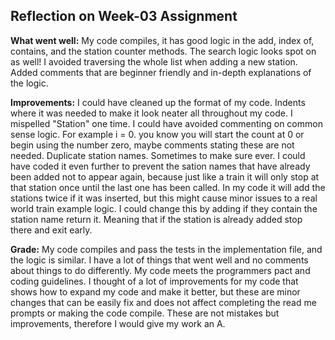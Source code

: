 ## Reflection on Week-03 Assignment 

**What went well:**
My code compiles, it has good logic in the add, index of, contains, and the station counter methods. The search logic looks spot on as well! I avoided traversing the whole list when adding a new station. Added comments that are beginner friendly and in-depth explanations of the logic. 

**Improvements:**
I could have cleaned up the format of my code. Indents where it was needed to make it look neater all throughout my code. I mispelled "Station" one time. I could have avoided commenting on common sense logic. For example i = 0. you know you will start the count at 0 or begin using the number zero, maybe comments stating these are not needed. Duplicate station names. Sometimes to make sure ever. I could have coded it even further to prevent the sation names that have already been added not to appear again, because just like a train it will only stop at that station once until the last one has been called. In my code it will add the stations twice if it was inserted, but this might cause minor issues to a real world train example logic. I could change this by adding if they contain the station name return it. Meaning that if the station is already added stop there and exit early.


**Grade:**
My code compiles and pass the tests in the implementation file, and the logic is similar. I have a lot of things that went well and no comments about things to do differently. My code meets the programmers pact and coding guidelines. I thought of a lot of improvements for my code that shows how to expand my code and make it better, but these are minor changes that can be easily fix and does not affect completing the read me prompts or making the code compile. These are not mistakes but improvements, therefore I would give my work an A.